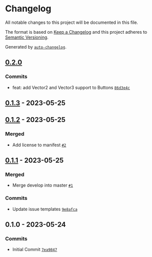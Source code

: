 # Changelog

All notable changes to this project will be documented in this file.

The format is based on [Keep a Changelog](https://keepachangelog.com/en/1.0.0/)
and this project adheres to [Semantic Versioning](https://semver.org/spec/v2.0.0.html).

Generated by [`auto-changelog`](https://github.com/CookPete/auto-changelog).

## [0.2.0](https://github.com/mariodebono/Unity-Helper-Inspector/compare/0.1.3...0.2.0)

### Commits

- feat: add Vector2 and Vector3 support to Buttons [`86d3e4c`](https://github.com/mariodebono/Unity-Helper-Inspector/commit/86d3e4cd8075e84f7b59b2ea97ad08360cb5b93b)

## [0.1.3](https://github.com/mariodebono/Unity-Helper-Inspector/compare/0.1.2...0.1.3) - 2023-05-25

## [0.1.2](https://github.com/mariodebono/Unity-Helper-Inspector/compare/0.1.1...0.1.2) - 2023-05-25

### Merged

- Add license to manifest [`#2`](https://github.com/mariodebono/Unity-Helper-Inspector/pull/2)

## [0.1.1](https://github.com/mariodebono/Unity-Helper-Inspector/compare/0.1.0...0.1.1) - 2023-05-25

### Merged

- Merge develop into master [`#1`](https://github.com/mariodebono/Unity-Helper-Inspector/pull/1)

### Commits

- Update issue templates [`9e8afca`](https://github.com/mariodebono/Unity-Helper-Inspector/commit/9e8afca2f6c4e4a29a9596035be56e5ee677cb36)

## 0.1.0 - 2023-05-24

### Commits

- Initial Commit [`7ea9847`](https://github.com/mariodebono/Unity-Helper-Inspector/commit/7ea984731aaaa8da8774941aa019c8d585d00086)
